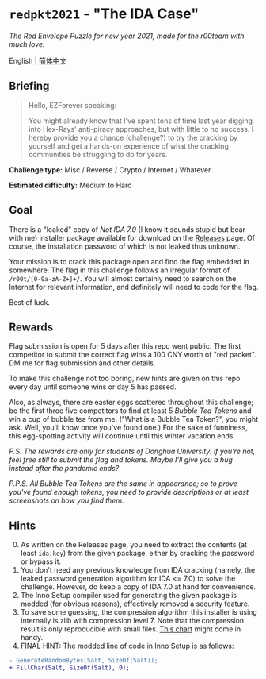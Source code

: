 # `redpkt2021` - "The IDA Case"

*The Red Envelope Puzzle for new year 2021, made for the r00team with much love.*

English | [简体中文](README.zh-CN.md)

## Briefing

> Hello, EZForever speaking:
> 
> You might already know that I've spent tons of time last year digging into Hex-Rays' anti-piracy approaches, but with little to no success. I hereby provide you a chance (challenge?) to try the cracking by yourself and get a hands-on experience of what the cracking communities be struggling to do for years.

**Challenge type:** Misc / Reverse / Crypto / Internet / Whatever

**Estimated difficulty:** Medium to Hard

## Goal

There is a "leaked" copy of *Not IDA 7.0* (I know it sounds stupid but bear with me) installer package available for download on the [Releases](https://github.com/ezforever/redpkt2021/releases) page. Of course, the installation password of which is not leaked thus unknown.

Your mission is to crack this package open and find the flag embedded in somewhere. The flag in this challenge follows an irregular format of `/r00t/[0-9a-zA-Z+]+/`. You will almost certainly need to search on the Internet for relevant information, and definitely will need to code for the flag.

Best of luck.

## Rewards

Flag submission is open for 5 days after this repo went public. The first competitor to submit the correct flag wins a 100 CNY worth of "red packet". DM me for flag submission and other details.

To make this challenge not too boring, new hints are given on this repo every day until someone wins or day 5 has passed.

Also, as always, there are easter eggs scattered throughout this challenge; be the first ~~three~~ five competitors to find at least 5 *Bubble Tea Tokens* and win a cup of bubble tea from me. ("What is a Bubble Tea Token?", you might ask. Well, you'll know once you've found one.) For the sake of funniness, this egg-spotting activity will continue until this winter vacation ends.

*P.S. The rewards are only for students of Donghua University. If you're not, feel free still to submit the flag and tokens. Maybe I'll give you a hug instead after the pandemic ends?*

*P.P.S. All Bubble Tea Tokens are the same in appearance; so to prove you've found enough tokens, you need to provide descriptions or at least screenshots on how you find them.*

[//]: # (*P.P.P.S. The first Bubble Tea Token, so you know what they look like: `0x91779111`. Time to get your hands dirty. Not with real eggs though, that's gross.*)

## Hints

0. As written on the Releases page, you need to extract the contents (at least `ida.key`) from the given package, either by cracking the password or bypass it.
1. You don't need any previous knowledge from IDA cracking (namely, the leaked password generation algorithm for IDA <= 7.0) to solve the challenge. However, do keep a copy of IDA 7.0 at hand for convenience.
2. The Inno Setup compiler used for generating the given package is modded (for obvious reasons), effectively removed a security feature.
3. To save some guessing, the compression algorithm this installer is using internally is zlib with compression level 7. Note that the compression result is only reproducible with small files. [This chart](https://stackoverflow.com/a/54915442) might come in handy.
4. FINAL HINT: The modded line of code in Inno Setup is as follows:

```diff
- GenerateRandomBytes(Salt, SizeOf(Salt));
+ FillChar(Salt, SizeOf(Salt), 0);
```

